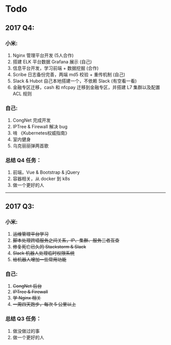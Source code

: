 # Todo

## 2017 Q4:

### 小米:

1. Nginx 管理平台开发 (5人合作)
2. 搭建 ELK 平台数据 Grafana 展示 (自己)
3. 信息平台开发，学习前端 + 数据挖掘 (合作)
4. Scribe 日志备份完善，两端 md5 校验 + 重传机制 (自己)
5. Slack & Hubot 自己本地搭建一个，不依赖 Slack (有空看一看)
6. 金融专区迁移，cash 和 nfcpay 迁移到金融专区，并搭建 L7 集群以及配置 ACL 规则

### 自己:  

1. CongNet 完成开发  
2. IPTree & Firewall 解决 bug  
3. 啃 《Kubernetes权威指南》  
4. 室内健身  
5. 乌克丽丽弹两首歌  

### 总结 Q4 任务：

1. 前端，Vue & Bootstrap & jQuery   
2. 容器相关，从 docker 到 k8s  
3. 做一个更好的人  

______

## 2017 Q3:

### 小米:

1. ~~运维管理平台学习~~
2. ~~脚本处理跨墙服务之间关系，IP、集群、服务三者互查~~
3. ~~修复死亡已久的 Stackstorm & Slack~~
4. ~~Slack 机器人处理临时权限系统~~
5. ~~给机器人增加一些常用功能~~

### 自己:  

1. ~~CongNet 后台~~  
2. ~~IPTree & Firewall~~  
3. ~~学 Nginx 相关~~  
4. ~~一周四天跑步，每次 5 公里以上~~  

### 总结 Q3 任务：

1. 做没做过的事   
2. 做一个更好的人  

